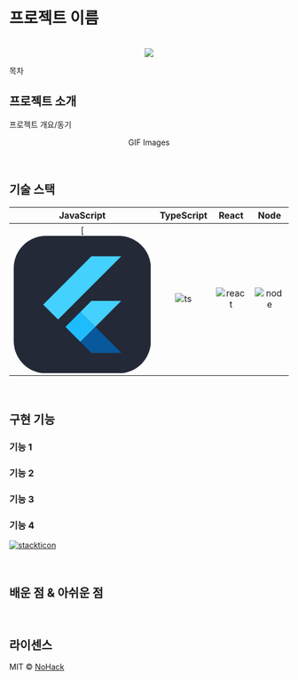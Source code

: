 # 프로젝트 이름

<p align="center">
  <br>
  <img src="./images/common/logo-sample.jpeg">
  <br>
</p>

목차

## 프로젝트 소개

<p align="justify">
프로젝트 개요/동기
</p>

<p align="center">
GIF Images
</p>

<br>

## 기술 스택

| JavaScript | TypeScript |  React   |  Node   |
| :--------: | :--------: | :------: | :-----: |
|   [<svg xmlns="http://www.w3.org/2000/svg" width="256" height="256" fill="none" viewBox="0 0 256 256"><rect width="256" height="256" fill="#242938" rx="60"/><path fill="#44D1FD" d="M144.934 38.0615L200.709 38L107.134 131.526L82.7472 155.777L55 127.996L144.934 38.0615ZM144.415 121.569C145.139 120.613 146.471 121.085 147.482 120.962L200.661 120.975L152.194 169.395L124.303 141.675L144.415 121.569Z"/><path fill="#1FBCFD" d="M96.5013 169.442L124.303 141.675L152.194 169.395L152.31 169.518L124.31 197.258L96.5013 169.442V169.442Z"/><path fill="#08589C" d="M124.31 197.258L152.31 169.518L200.681 217.937C182.461 217.978 164.247 217.923 146.034 217.964C144.996 218.196 144.354 217.247 143.691 216.66L124.31 197.258V197.258Z"/></svg>   |   ![ts]    | ![react] | ![node] |

<br>

## 구현 기능

### 기능 1

### 기능 2

### 기능 3

### 기능 4
[![stackticon](https://firebasestorage.googleapis.com/v0/b/stackticon-81399.appspot.com/o/images%2F1733108280868?alt=media&token=fc190545-5a25-4f01-8aa0-91e00f30e608)](https://github.com/msdio/stackticon)

<br>

## 배운 점 & 아쉬운 점

<p align="justify">

</p>

<br>

## 라이센스

MIT &copy; [NoHack](mailto:lbjp114@gmail.com)

<!-- Stack Icon Refernces -->

[js]: /images/stack/javascript.svg
[ts]: /images/stack/typescript.svg
[react]: /images/stack/react.svg
[node]: /images/stack/node.svg
